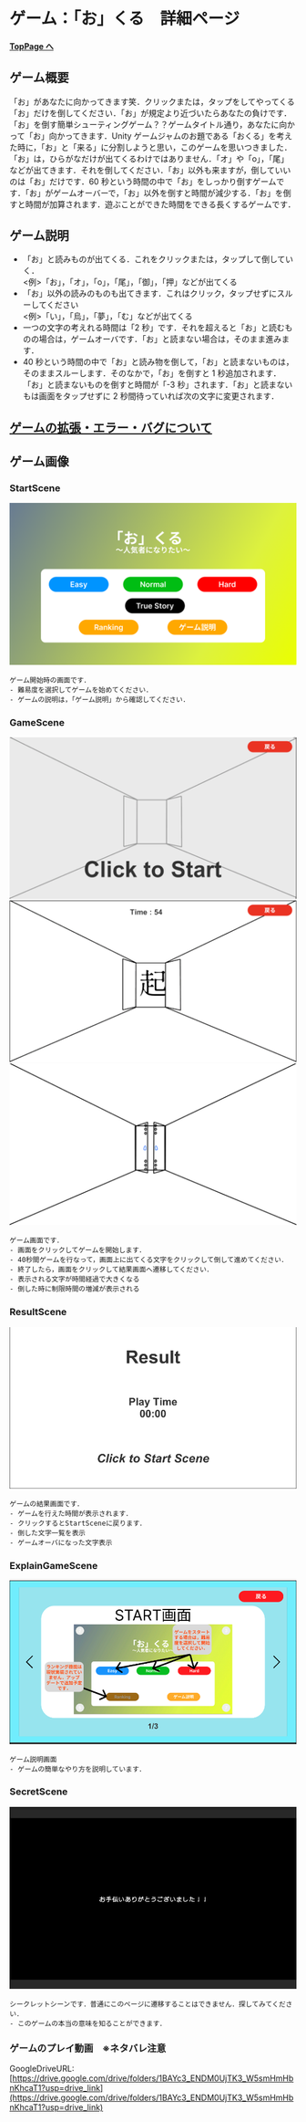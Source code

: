 # ゲーム：「お」くる　詳細ページ

#### [TopPage へ](README.md)

## ゲーム概要

「お」があなたに向かってきます笑．クリックまたは，タップをしてやってくる「お」だけを倒してください．「お」が規定より近づいたらあなたの負けです．
「お」を倒す簡単シューティングゲーム？？ゲームタイトル通り，あなたに向かって「お」向かってきます．Unity ゲームジャムのお題である「おくる」を考えた時に，「お」と「来る」に分割しようと思い，このゲームを思いつきました．「お」は，ひらがなだけが出てくるわけではありません．「オ」や「o」，「尾」などが出てきます．それを倒してください．「お」以外も来ますが，倒していいのは「お」だけです．60 秒という時間の中で「お」をしっかり倒すゲームです．「お」がゲームオーバーで，「お」以外を倒すと時間が減少する．「お」を倒すと時間が加算されます．遊ぶことができた時間をできる長くするゲームです．

## ゲーム説明

- 「お」と読みものが出てくる．これをクリックまたは，タップして倒していく．<br>
  <例>「お」，「オ」，「o」，「尾」，「御」，「押」などが出てくる
- 「お」以外の読みのものも出てきます．これはクリック，タップせずにスルーしてください<br>
  <例>「い」，「烏」，「夢」，「む」などが出てくる
- 一つの文字の考えれる時間は「2 秒」です．それを超えると「お」と読むものの場合は，ゲームオーバです．「お」と読まない場合は，そのまま進みます．
- 40 秒という時間の中で「お」と読み物を倒して，「お」と読まないものは，そのままスルーします．そのなかで，「お」を倒すと 1 秒追加されます．「お」と読まないものを倒すと時間が「-3 秒」されます．「お」と読まないもは画面をタップせずに 2 秒間待っていれば次の文字に変更されます．

## [ゲームの拡張・エラー・バグについて](game_expand_error.md)

## ゲーム画像

### StartScene

![StartScene](md_images/StartScene.png) <br>

```
ゲーム開始時の画面です．
- 難易度を選択してゲームを始めてください．
- ゲームの説明は，「ゲーム説明」から確認してください．
```

### GameScene

![GameScene](md_images/GameScene1.png)<br>
![GameScene](md_images/GameScene2.png)<br>
![GameScene](md_images/GameScene3.png)<br>

```
ゲーム画面です．
- 画面をクリックしてゲームを開始します．
- 40秒間ゲームを行なって，画面上に出てくる文字をクリックして倒して進めてください．
- 終了したら，画面をクリックして結果画面へ遷移してください．
- 表示される文字が時間経過で大きくなる
- 倒した時に制限時間の増減が表示される
```

### ResultScene

![ResultScene](md_images/ResultScene.png)<br>

```
ゲームの結果画面です．
- ゲームを行えた時間が表示されます．
- クリックするとStartSceneに戻ります．
- 倒した文字一覧を表示
- ゲームオーバになった文字表示
```

### ExplainGameScene

![ExplainGameScene](md_images/ExplainGameScene.png)<br>

```
ゲーム説明画面
- ゲームの簡単なやり方を説明しています．
```

### SecretScene

![SecretScene](md_images/SecretScene.png)<br>

```
シークレットシーンです．普通にこのページに遷移することはできません．探してみてください．
- このゲームの本当の意味を知ることができます．
```

### ゲームのプレイ動画　※ネタバレ注意

GoogleDriveURL:[https://drive.google.com/drive/folders/1BAYc3_ENDM0UjTK3_W5smHmHbnKhcaT1?usp=drive_link](https://drive.google.com/drive/folders/1BAYc3_ENDM0UjTK3_W5smHmHbnKhcaT1?usp=drive_link)
